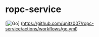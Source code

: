 # ropc-service
[![Go](https://github.com/unitz007/ropc-service/actions/workflows/go.yml/badge.svg)]
(https://github.com/unitz007/ropc-service/actions/workflows/go.yml)
